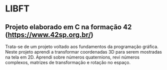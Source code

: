 # LIBFT

## Projeto elaborado em C na formação 42 (https://www.42sp.org.br/)

Trata-se de um projeto voltado aos fundamentos da programação gráfica. Neste projeto aprendi a transformar coordenadas 3D para serem mostradas na tela em 2D. Aprendi sobre números quaternions, revi números complexos, matrizes de transformação e rotação no espaço.


